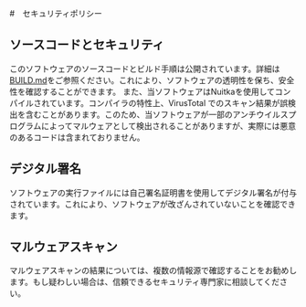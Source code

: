 #　セキュリティポリシー

## ソースコードとセキュリティ

このソフトウェアのソースコードとビルド手順は公開されています。詳細は[BUILD.md](BUILD.md)をご参照ください。これにより、ソフトウェアの透明性を保ち、安全性を確認することができます。
また、当ソフトウェアはNuitkaを使用してコンパイルされています。コンパイラの特性上、VirusTotal でのスキャン結果が誤検出を含むことがあります。このため、当ソフトウェアが一部のアンチウイルスプログラムによってマルウェアとして検出されることがありますが、実際には悪意のあるコードは含まれておりません。

## デジタル署名

ソフトウェアの実行ファイルには自己署名証明書を使用してデジタル署名が付与されています。これにより、ソフトウェアが改ざんされていないことを確認できます。

## マルウェアスキャン

マルウェアスキャンの結果については、複数の情報源で確認することをお勧めします。もし疑わしい場合は、信頼できるセキュリティ専門家に相談してください。